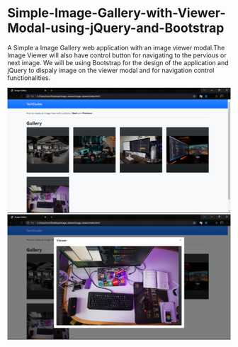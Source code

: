 # Simple-Image-Gallery-with-Viewer-Modal-using-jQuery-and-Bootstrap

A Simple a Image Gallery web application with an image viewer modal.The Image Viewer will also have control button for navigating to the pervious or next image. We will be using Bootstrap for the design of the application and jQuery to dispaly image on the viewer modal and for navigation control functionalities.

![img](./image1.png)
![img](./image2.png) 

